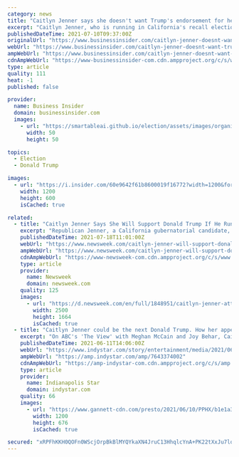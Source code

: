 ```yaml
---
category: news
title: "Caitlyn Jenner says she doesn't want Trump's endorsement for her California gubernatorial campaign"
excerpt: "Caitlyn Jenner, who is running in California's recall election against Gov. Gavin Newsom, publicly supported former President Donald Trump in 2016."
publishedDateTime: 2021-07-10T09:37:00Z
originalUrl: "https://www.businessinsider.com/caitlyn-jenner-doesnt-want-trumps-endorsement-for-her-california-bid-2021-7"
webUrl: "https://www.businessinsider.com/caitlyn-jenner-doesnt-want-trumps-endorsement-for-her-california-bid-2021-7"
ampWebUrl: "https://www.businessinsider.com/caitlyn-jenner-doesnt-want-trumps-endorsement-for-her-california-bid-2021-7?amp"
cdnAmpWebUrl: "https://www-businessinsider-com.cdn.ampproject.org/c/s/www.businessinsider.com/caitlyn-jenner-doesnt-want-trumps-endorsement-for-her-california-bid-2021-7?amp"
type: article
quality: 111
heat: -1
published: false

provider:
  name: Business Insider
  domain: businessinsider.com
  images:
    - url: "https://smartableai.github.io/election/assets/images/organizations/businessinsider.com-50x50.jpg"
      width: 50
      height: 50

topics:
  - Election
  - Donald Trump

images:
  - url: "https://i.insider.com/60e9642f61b8600019f16772?width=1200&format=jpeg"
    width: 1200
    height: 600
    isCached: true

related:
  - title: "Caitlyn Jenner Says She Will Support Donald Trump If He Runs in 2024"
    excerpt: "Republican Jenner, a California gubernatorial candidate, told Jeanine Pirro she does \"not like what's happening in this country right now.\""
    publishedDateTime: 2021-07-18T11:01:00Z
    webUrl: "https://www.newsweek.com/caitlyn-jenner-will-support-donald-trump-runs-2024-republican-1610779"
    ampWebUrl: "https://www.newsweek.com/caitlyn-jenner-will-support-donald-trump-runs-2024-republican-1610779?amp=1"
    cdnAmpWebUrl: "https://www-newsweek-com.cdn.ampproject.org/c/s/www.newsweek.com/caitlyn-jenner-will-support-donald-trump-runs-2024-republican-1610779?amp=1"
    type: article
    provider:
      name: Newsweek
      domain: newsweek.com
    quality: 125
    images:
      - url: "https://d.newsweek.com/en/full/1848951/caitlyn-jenner-attends-oscar-party.jpg"
        width: 2500
        height: 1664
        isCached: true
  - title: "Caitlyn Jenner could be the next Donald Trump. How her appearance on 'The View' proved it"
    excerpt: "On ABC's 'The View' with Meghan McCain and Joy Behar, Caitlyn Jenner seemed a lot like the former president, a reality TV veteran seeking office."
    publishedDateTime: 2021-06-11T14:06:00Z
    webUrl: "https://www.indystar.com/story/entertainment/media/2021/06/11/caitlyn-jenner-donald-trump-the-view/7643374002/"
    ampWebUrl: "https://amp.indystar.com/amp/7643374002"
    cdnAmpWebUrl: "https://amp-indystar-com.cdn.ampproject.org/c/s/amp.indystar.com/amp/7643374002"
    type: article
    provider:
      name: Indianapolis Star
      domain: indystar.com
    quality: 66
    images:
      - url: "https://www.gannett-cdn.com/presto/2021/06/10/PPHX/b1e1a37d-5169-4a43-859b-4004aeb59ba2-Jenner.jpg?auto=webp&crop=1275,718,x2,y0&format=pjpg&width=1200"
        width: 1200
        height: 676
        isCached: true

secured: "xRPFhKKH0QOFn0WScjOrpBkBlMYQYkaXN4JruC13HhqlcYnA+PK22tXxJu7lqoBSvT+XLH4ZqDGb7rqJIrPupLggzeZHU+FbDOKxnxoXF1gkmWtLhjwc1x1kMBy1mzuTlmi6GVr8cBJRZgCUeP+03UZdyJtCqgjB3wzsqMsi3h5K2IiQ8XgkJQc8jFoL67z7cAuuj9be4WNgaJ1Rl9OtRHdE5DK4Ct7iRfK9ovE1qk49hepDv1j3ezS1zB9AMmNsj2BpBjo3a/SmU2pZ+But1mHUEt1RXwPkl16xBLlq2VtShbA0rHQM1vlNfFVP6Q3VnZXRDPuEfPtw3vXriFmN9WT1UkxQvIAD9Y/Miy/fAuE=;q2yWtGu6xQWmrUbhpamGPA=="
---
```


